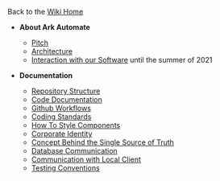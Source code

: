 Back to the [Wiki Home](https://github.com/bptlab/ark_automate/wiki)

- **About Ark Automate**

  - [Pitch](https://github.com/bptlab/ark_automate/wiki/Vision-for-Ark-automate#Pitch)
  - [Architecture](https://github.com/bptlab/ark_automate/wiki/Vision-for-Ark-automate#current-architecture)
  - [Interaction with our Software](https://github.com/bptlab/ark_automate/wiki/Vision-for-Ark-automate#using-ark-automate) until the summer of 2021

- **Documentation**
  - [Repository Structure](https://github.com/bptlab/ark_automate/wiki/Documentation-Folder-structure)
  - [Code Documentation](https://bptlab.github.io/ark_automate/)
  - [Github Workflows](https://github.com/bptlab/ark_automate/wiki/Github-Workflows)
  - [Coding Standards](https://github.com/bptlab/ark_automate/wiki/Coding-standards)
  - [How To Style Components](https://github.com/bptlab/ark_automate/wiki/How-To-Use-CSS)
  - [Corporate Identity](https://github.com/bptlab/ark_automate/wiki/Documentation-Corporate-Identity)
  - [Concept Behind the Single Source of Truth](https://github.com/bptlab/ark_automate/wiki/Documentation-single-source-of-truth)
  - [Database Communication](https://github.com/bptlab/ark_automate/wiki/Database-and-Communication)
  - [Communication with Local Client](https://github.com/bptlab/ark_automate/wiki/Documentation-Communication-Local-Client)
  - [Testing Conventions](https://github.com/bptlab/ark_automate/wiki/Testing-Conventions)
